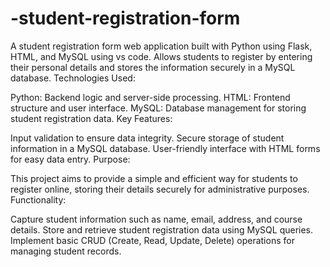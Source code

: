# -student-registration-form
A student registration form web application built with Python using Flask, HTML, and MySQL using vs code. Allows students to register by entering their personal details and stores the information securely in a MySQL database.
Technologies Used:

Python: Backend logic and server-side processing.
HTML: Frontend structure and user interface.
MySQL: Database management for storing student registration data.
Key Features:

Input validation to ensure data integrity.
Secure storage of student information in a MySQL database.
User-friendly interface with HTML forms for easy data entry.
Purpose:

This project aims to provide a simple and efficient way for students to register online, storing their details securely for administrative purposes.
Functionality:

Capture student information such as name, email, address, and course details.
Store and retrieve student registration data using MySQL queries.
Implement basic CRUD (Create, Read, Update, Delete) operations for managing student records.
